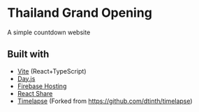 # Thailand Grand Opening

A simple countdown website

## Built with

- [Vite](https://vitejs.dev) (React+TypeScript)
- [Day.js](https://day.js.org)
- [Firebase Hosting](https://firebase.google.com)
- [React Share](https://github.com/nygardk/react-share)
- [Timelapse](https://github.com/narze/timelapse) (Forked from https://github.com/dtinth/timelapse)
